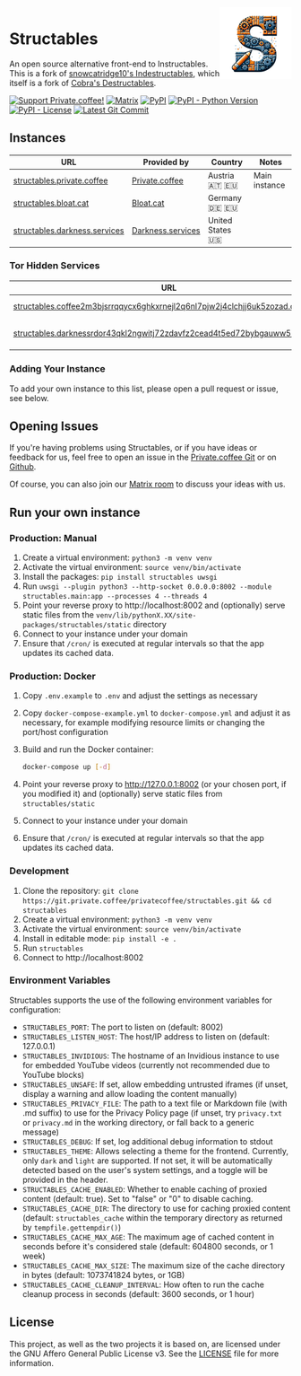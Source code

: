 <img align="right" src="src/structables/static/img/logo.png">

# Structables

An open source alternative front-end to Instructables. This is a fork of <a href="https://codeberg.org/indestructables/indestructables">snowcatridge10's Indestructables</a>, which itself is a fork of <a href="https://git.vern.cc/cobra/Destructables">Cobra's Destructables</a>.

[![Support Private.coffee!](https://shields.private.coffee/badge/private.coffee-support%20us!-pink?logo=coffeescript)](https://private.coffee)
[![Matrix](https://shields.private.coffee/badge/Matrix-join%20us!-blue?logo=matrix)](https://matrix.pcof.fi/#/#structables:private.coffee)
[![PyPI](https://shields.private.coffee/pypi/v/structables)](https://pypi.org/project/structables/)
[![PyPI - Python Version](https://shields.private.coffee/pypi/pyversions/structables)](https://pypi.org/project/structables/)
[![PyPI - License](https://shields.private.coffee/pypi/l/structables)](https://pypi.org/project/structables/)
[![Latest Git Commit](https://shields.private.coffee/gitea/last-commit/privatecoffee/structables?gitea_url=https://git.private.coffee)](https://git.private.coffee/privatecoffee/structables)

## Instances

<!-- START_INSTANCE_LIST type:eq=clearnet -->

| URL                                                                    | Provided by                                    | Country          | Notes         |
| ---------------------------------------------------------------------- | ---------------------------------------------- | ---------------- | ------------- |
| [structables.private.coffee](https://structables.private.coffee)       | [Private.coffee](https://private.coffee)       | Austria 🇦🇹 🇪🇺    | Main instance |
| [structables.bloat.cat](https://structables.bloat.cat)                 | [Bloat.cat](https://bloat.cat)                 | Germany 🇩🇪 🇪🇺    |               |
| [structables.darkness.services](https://structables.darkness.services) | [Darkness.services](https://darkness.services) | United States 🇺🇸 |               |

<!-- END_INSTANCE_LIST -->

### Tor Hidden Services

<!-- START_INSTANCE_LIST type:eq=onion -->

| URL                                                                                                                                                             | Provided by                                    | Country          | Notes         |
| --------------------------------------------------------------------------------------------------------------------------------------------------------------- | ---------------------------------------------- | ---------------- | ------------- |
| [structables.coffee2m3bjsrrqqycx6ghkxrnejl2q6nl7pjw2j4clchjj6uk5zozad.onion](http://structables.coffee2m3bjsrrqqycx6ghkxrnejl2q6nl7pjw2j4clchjj6uk5zozad.onion) | [Private.coffee](https://private.coffee)       | Austria 🇦🇹 🇪🇺    | Main instance |
| [structables.darknessrdor43qkl2ngwitj72zdavfz2cead4t5ed72bybgauww5lyd.onion](http://structables.darknessrdor43qkl2ngwitj72zdavfz2cead4t5ed72bybgauww5lyd.onion) | [Darkness.services](https://darkness.services) | United States 🇺🇸 |               |

<!-- END_INSTANCE_LIST -->

### Adding Your Instance

To add your own instance to this list, please open a pull request or issue, see below.

## Opening Issues

If you're having problems using Structables, or if you have ideas or feedback for us, feel free to open an issue in the [Private.coffee Git](https://git.private.coffee/PrivateCoffee/structables/issues) or on [Github](https://github.com/PrivateCoffee/structables/issues).

Of course, you can also join our [Matrix room](https://matrix.pcof.fi/#/#structables:private.coffee) to discuss your ideas with us.

## Run your own instance

### Production: Manual

1. Create a virtual environment: `python3 -m venv venv`
2. Activate the virtual environment: `source venv/bin/activate`
3. Install the packages: `pip install structables uwsgi`
4. Run `uwsgi --plugin python3 --http-socket 0.0.0.0:8002 --module structables.main:app --processes 4 --threads 4`
5. Point your reverse proxy to http://localhost:8002 and (optionally) serve static files from the `venv/lib/pythonX.XX/site-packages/structables/static` directory
6. Connect to your instance under your domain
7. Ensure that `/cron/` is executed at regular intervals so that the app updates its cached data.

### Production: Docker

1. Copy `.env.example` to `.env` and adjust the settings as necessary
2. Copy `docker-compose-example.yml` to `docker-compose.yml` and adjust it as necessary, for example modifying resource limits or changing the port/host configuration
3. Build and run the Docker container:

   ```sh
   docker-compose up [-d]
   ```

4. Point your reverse proxy to http://127.0.0.1:8002 (or your chosen port, if you modified it) and (optionally) serve static files from `structables/static`
5. Connect to your instance under your domain
6. Ensure that `/cron/` is executed at regular intervals so that the app updates its cached data.

### Development

1. Clone the repository: `git clone https://git.private.coffee/privatecoffee/structables.git && cd structables`
2. Create a virtual environment: `python3 -m venv venv`
3. Activate the virtual environment: `source venv/bin/activate`
4. Install in editable mode: `pip install -e .`
5. Run `structables`
6. Connect to http://localhost:8002

### Environment Variables

Structables supports the use of the following environment variables for configuration:

- `STRUCTABLES_PORT`: The port to listen on (default: 8002)
- `STRUCTABLES_LISTEN_HOST`: The host/IP address to listen on (default: 127.0.0.1)
- `STRUCTABLES_INVIDIOUS`: The hostname of an Invidious instance to use for embedded YouTube videos (currently not recommended due to YouTube blocks)
- `STRUCTABLES_UNSAFE`: If set, allow embedding untrusted iframes (if unset, display a warning and allow loading the content manually)
- `STRUCTABLES_PRIVACY_FILE`: The path to a text file or Markdown file (with .md suffix) to use for the Privacy Policy page (if unset, try `privacy.txt` or `privacy.md` in the working directory, or fall back to a generic message)
- `STRUCTABLES_DEBUG`: If set, log additional debug information to stdout
- `STRUCTABLES_THEME`: Allows selecting a theme for the frontend. Currently, only `dark` and `light` are supported. If not set, it will be automatically detected based on the user's system settings, and a toggle will be provided in the header.
- `STRUCTABLES_CACHE_ENABLED`: Whether to enable caching of proxied content (default: true). Set to "false" or "0" to disable caching.
- `STRUCTABLES_CACHE_DIR`: The directory to use for caching proxied content (default: `structables_cache` within the temporary directory as returned by `tempfile.gettempdir()`)
- `STRUCTABLES_CACHE_MAX_AGE`: The maximum age of cached content in seconds before it's considered stale (default: 604800 seconds, or 1 week)
- `STRUCTABLES_CACHE_MAX_SIZE`: The maximum size of the cache directory in bytes (default: 1073741824 bytes, or 1GB)
- `STRUCTABLES_CACHE_CLEANUP_INTERVAL`: How often to run the cache cleanup process in seconds (default: 3600 seconds, or 1 hour)

## License

This project, as well as the two projects it is based on, are licensed under the GNU Affero General Public License v3. See the [LICENSE](LICENSE) file for more information.
